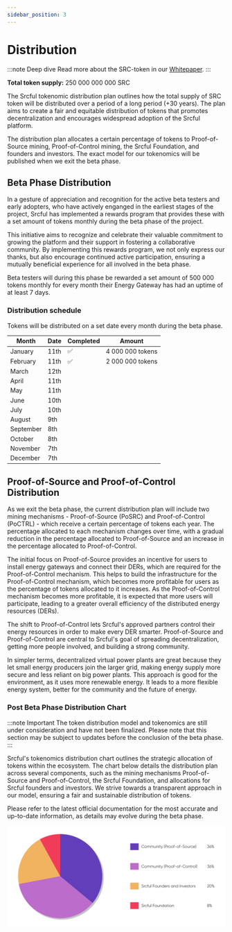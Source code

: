 ```yaml
---
sidebar_position: 3
---
```


# Distribution

:::note Deep dive
Read more about the SRC-token in our <a href="../Whitepaper/src-token/">Whitepaper</a>.
:::

**Total token supply:** 250 000 000 000 SRC

The Srcful tokenomic distribution plan outlines how the total supply of SRC token will be distributed over a period of a long period (+30 years). The plan aims to create a fair and equitable distribution of tokens that promotes decentralization and encourages widespread adoption of the Srcful platform.

The distribution plan allocates a certain percentage of tokens to Proof-of-Source mining, Proof-of-Control mining, the Srcful Foundation, and founders and investors. The exact model for our tokenomics will be published when we exit the beta phase.

## Beta Phase Distribution

In a gesture of appreciation and recognition for the active beta testers and early adopters, who have actively enganged in the earliest stages of the project, Srcful has implemented a rewards program that provides these with a set amount of tokens monthly during the beta phase of the project.

This initiative aims to recognize and celebrate their valuable commitment to growing the platform and their support in fostering a collaborative community. By implementing this rewards program, we not only express our thanks, but also encourage continued active participation, ensuring a mutually beneficial experience for all involved in the beta phase.

Beta testers will during this phase be rewarded a set amount of 500 000 tokens monthly for every month their Energy Gateway has had an uptime of at least 7 days.

### Distribution schedule

Tokens will be distributed on a set date every month during the beta phase.

|Month|Date|Completed|Amount|
|-----|--------|-----|------|
|January|11th       | ✅ | 4 000 000 tokens |
|February|11th      | ✅ | 2 000 000 tokens |
|March|12th         |
|April|11th         |
|May|11th           |
|June|10th          |
|July|10th          |
|August|9th         |
|September|8th      |
|October|8th        |
|November|7th       |
|December|7th       |

## Proof-of-Source and Proof-of-Control Distribution

As we exit the beta phase, the current distribution plan will include two mining mechanisms - Proof-of-Source (PoSRC) and Proof-of-Control (PoCTRL) - which receive a certain percentage of tokens each year. The percentage allocated to each mechanism changes over time, with a gradual reduction in the percentage allocated to Proof-of-Source and an increase in the percentage allocated to Proof-of-Control.

The initial focus on Proof-of-Source provides an incentive for users to install energy gateways and connect their DERs, which are required for the Proof-of-Control mechanism. This helps to build the infrastructure for the Proof-of-Control mechanism, which becomes more profitable for users as the percentage of tokens allocated to it increases. As the Proof-of-Control mechanism becomes more profitable, it is expected that more users will participate, leading to a greater overall efficiency of the distributed energy resources (DERs). 

The shift to Proof-of-Control lets Srcful's approved partners control their energy resources in order to make every DER smarter. Proof-of-Source and Proof-of-Control are central to Srcful's goal of spreading decentralization, getting more people involved, and building a strong community. 

In simpler terms, decentralized virtual power plants are great because they let small energy producers join the larger grid, making energy supply more secure and less reliant on big power plants. This approach is good for the environment, as it uses more renewable energy. It leads to a more flexible energy system, better for the community and the future of energy.

### Post Beta Phase Distribution Chart

:::note Important
The token distribution model and tokenomics are still under consideration and have not been finalized. Please note that this section may be subject to updates before the conclusion of the beta phase.
:::

Srcful's tokenomics distribution chart outlines the strategic allocation of tokens within the ecosystem. The chart below details the distribution plan across several components, such as the mining mechanisms Proof-of-Source and Proof-of-Control, the Srcful Foundation, and allocations for Srcful founders and investors. We strive towards a transparent approach in our model, ensuring a fair and sustainable distribution of tokens.

Please refer to the latest official documentation for the most accurate and up-to-date information, as details may evolve during the beta phase.

![](./img/distribution-chart.svg)
